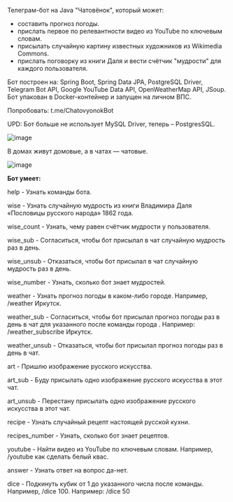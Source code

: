 Телеграм-бот на Java "Чатовёнок", который может:
- составить прогноз погоды.
- прислать первое по релевантности видео из YouTube по ключевым словам.
- присылать случайную картину известных художников из Wikimedia Commons.
- прислать поговорку из книги Даля и вести счётчик "мудрости" для каждого пользователя.

Бот построен на: Spring Boot, Spring Data JPA, PostgreSQL Driver, Telegram Bot API, Google YouTube Data API, OpenWeatherMap API, JSoup. Бот упакован в Docker-контейнер и запущен на личном ВПС.

Попробовать: t.me/ChatovyonokBot

UPD: Бот больше не использует MySQL Driver, теперь – PostgresSQL.

![image](https://user-images.githubusercontent.com/99965044/175784997-e4ed37f1-0d70-4894-a2ad-75d368afa87e.png)

В домах живут домовые, а в чатах  — чатовые. 

![image](https://user-images.githubusercontent.com/99965044/179573619-2debbfee-58f0-49d7-a2bb-d29e74e1d21d.png)

**Бот умеет:**

help - Узнать команды бота.

wise - Узнать случайную мудрость из книги Владимира Даля «Пословицы русского народа» 1862 года.

wise_count - Узнать, чему равен счётчик мудрости у пользователя.

wise_sub - Согласиться, чтобы бот присылал в чат случайную мудрость раз в день.

wise_unsub - Отказаться, чтобы бот присылал в чат случайную мудрость раз в день.

wise_number - Узнать, сколько бот знает мудростей.

weather - Узнать прогноз погоды в каком-либо городе. Например, /weather Иркутск.

weather_sub - Согласиться, чтобы бот присылал прогноз погоды раз в день в чат для указанного после команды города . Например: /weather_subscribe Иркутск.

weather_unsub - Отказаться, чтобы бот присылал прогноз погоды раз в день в чат.

art - Пришлю изображение русского искусства.

art_sub - Буду присылать одно изображение русского искусства в этот чат.

art_unsub - Перестану присылать одно изображение русского искусства в этот чат.

recipe - Узнать случайный рецепт настоящей русской кухни.

recipes_number - Узнать, сколько бот знает рецептов.

youtube - Найти видео из YouTube по ключевым словам. Например, /youtube как сделать белый квас.

answer - Узнать ответ на вопрос да-нет.

dice - Подкинуть кубик от 1 до указанного числа после команды. Например, /dice 100.
Например: /dice 50
